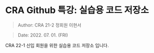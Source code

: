 # CRA Github 특강: 실습용 코드 저장소

> Author: CRA 21-2 정회원 이현서

> Date: 2022. 07. 01. (FRI)

CRA 22-1 신입 회원을 위한 실습용 코드 저장소 입니다.